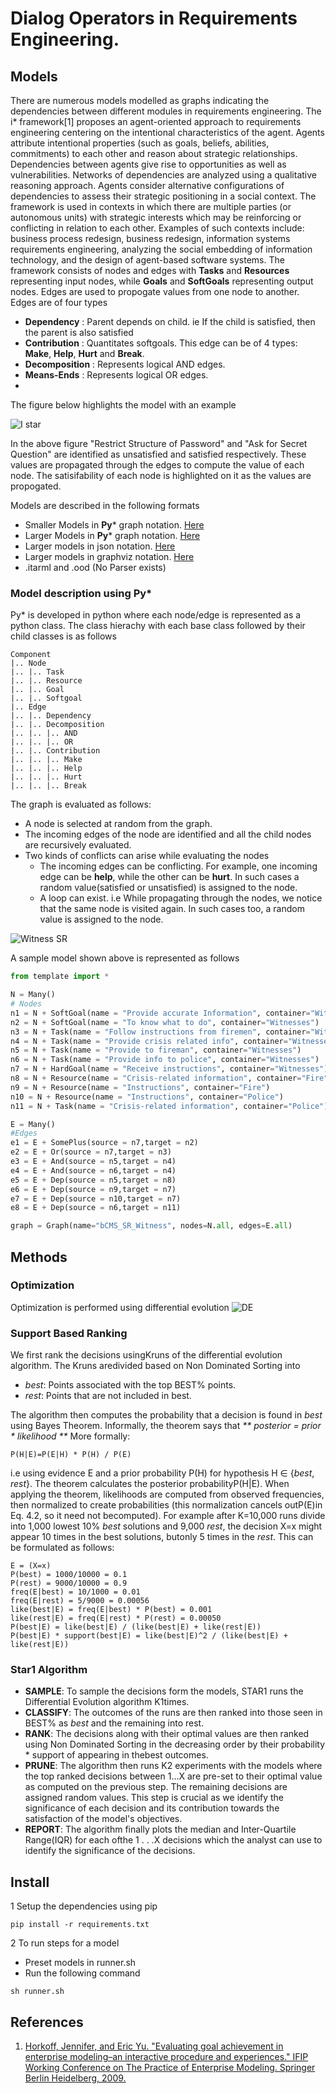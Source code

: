 # Dialog Operators in Requirements Engineering.

## Models

There are numerous models modelled as graphs indicating the dependencies between different modules in
requirements engineering. The i* framework[1] proposes an agent-oriented approach to requirements engineering centering on the intentional characteristics of the agent.  Agents attribute intentional properties (such as goals, beliefs, abilities, commitments) to each other and reason about strategic relationships.  Dependencies between agents give rise to opportunities as well as vulnerabilities.  Networks of dependencies are analyzed using a qualitative reasoning approach.  Agents consider alternative configurations of dependencies to assess their strategic positioning in a social context.
The framework is used in contexts in which there are multiple parties (or autonomous units) with strategic interests which may be reinforcing or conflicting in relation to each other.  Examples of such contexts include: business process redesign, business redesign, information systems requirements engineering, analyzing the social embedding of information technology, and the design of agent-based software systems.
The framework consists of nodes and edges with **Tasks** and **Resources** representing input nodes, while **Goals** and **SoftGoals** representing output nodes. Edges are used to propogate values from one node to another. Edges are of four types
* **Dependency** : Parent depends on child. ie If the child is satisfied, then the parent is also satisfied
* **Contribution** : Quantitates softgoals. This edge can be of 4 types: **Make**, **Help**, **Hurt** and **Break**.
* **Decomposition** : Represents logical AND edges.
* **Means-Ends** : Represents logical OR edges.
* 
The figure below highlights the model with an example

![I star](https://raw.githubusercontent.com/BigFatNoob-NCSU/x9115george2/master/project/Report/img/istar.png)

In the above figure "Restrict Structure of Password" and "Ask for Secret Question" are identified as unsatisfied and satisfied respectively. These values are propagated through the edges to compute the value of each node. The satisifability of each node is highlighted on it as the values are propogated.



Models are described in the following formats
* Smaller Models in **Py*** graph notation. [Here](https://github.com/dr-bigfatnoob/softgoals/tree/master/src/pystar/models)
* Larger Models in **Py*** graph notation. [Here](https://github.com/dr-bigfatnoob/softgoals/blob/master/src/pystar/models/dot_models.py)
* Larger models in json notation. [Here](https://github.com/dr-bigfatnoob/softgoals/tree/master/src/pystar/json)
* Larger models in graphviz notation. [Here](https://github.com/dr-bigfatnoob/softgoals/tree/master/src/pystar/graphviz)
* .itarml and .ood (No Parser exists)

### Model description using **Py***
 Py* is developed in python where each node/edge is represented as a python class. The class hierachy with each base class followed by their child classes is as follows
 
 ```
 Component
 |.. Node
 |.. |.. Task
 |.. |.. Resource
 |.. |.. Goal
 |.. |.. Softgoal
 |.. Edge
 |.. |.. Dependency
 |.. |.. Decomposition
 |.. |.. |.. AND
 |.. |.. |.. OR
 |.. |.. Contribution
 |.. |.. |.. Make
 |.. |.. |.. Help
 |.. |.. |.. Hurt
 |.. |.. |.. Break
```

The graph is evaluated as follows:
* A node is selected at random from the graph.
* The incoming edges of the node are identified and all the child nodes are recursively evaluated.
* Two kinds of conflicts can arise while evaluating the nodes
  * The incoming edges can be conflicting. For example, one incoming edge can be **help**, while the other can be **hurt**. In such cases a random value(satisfied or unsatisfied) is assigned to the node.
  * A loop can exist. i.e While propagating through the nodes, we notice that the same node is visited again. In such cases too, a random value is assigned to the node.

![Witness SR](https://raw.githubusercontent.com/BigFatNoob-NCSU/x9115george2/master/project/Report/img/witness.png)

A sample model shown above is represented as follows

```python
from template import *

N = Many()
# Nodes
n1 = N + SoftGoal(name = "Provide accurate Information", container="Witnesses")
n2 = N + SoftGoal(name = "To know what to do", container="Witnesses")
n3 = N + Task(name = "Follow instructions from firemen", container="Witnesses")
n4 = N + Task(name = "Provide crisis related info", container="Witnesses")
n5 = N + Task(name = "Provide to fireman", container="Witnesses")
n6 = N + Task(name = "Provide info to police", container="Witnesses")
n7 = N + HardGoal(name = "Receive instructions", container="Witnesses")
n8 = N + Resource(name = "Crisis-related information", container="Fire")
n9 = N + Resource(name = "Instructions", container="Fire")
n10 = N + Resource(name = "Instructions", container="Police")
n11 = N + Task(name = "Crisis-related information", container="Police")

E = Many()
#Edges
e1 = E + SomePlus(source = n7,target = n2)
e2 = E + Or(source = n7,target = n3)
e3 = E + And(source = n5,target = n4)
e4 = E + And(source = n6,target = n4)
e5 = E + Dep(source = n5,target = n8)
e6 = E + Dep(source = n9,target = n7)
e7 = E + Dep(source = n10,target = n7)
e8 = E + Dep(source = n6,target = n11)

graph = Graph(name="bCMS_SR_Witness", nodes=N.all, edges=E.all)
```


## Methods

### Optimization

Optimization is performed using differential evolution
![DE](_img/de.png)

### Support Based Ranking

We first rank the decisions usingKruns of the differential evolution algorithm. The Kruns aredivided based on Non Dominated Sorting into

* _best_: Points associated with the top BEST% points.
* _rest_: Points that are not included in best.

The algorithm then computes the probability that a decision is found in _best_ using Bayes Theorem. Informally, the theorem says that _** posterior = prior * likelihood **_ More formally:

```
P(H|E)=P(E|H) * P(H) / P(E)
```

i.e using evidence E and a prior probability P(H) for hypothesis H ∈ {_best_, _rest_}. The theorem calculates the posterior probabilityP(H|E). When applying the theorem, likelihoods are computed from observed frequencies, then normalized to create probabilities (this normalization cancels outP(E)in Eq. 4.2, so it need not becomputed). For example after K=10,000 runs divide into 1,000 lowest 10% _best_ solutions and 9,000 _rest_, the decision X=x might appear 10 times in the best solutions, butonly 5 times in the _rest_. This can be formulated as follows:

```
E = (X=x)
P(best) = 1000/10000 = 0.1
P(rest) = 9000/10000 = 0.9
freq(E|best) = 10/1000 = 0.01
freq(E|rest) = 5/9000 = 0.00056 
like(best|E) = freq(E|best) * P(best) = 0.001
like(rest|E) = freq(E|rest) * P(rest) = 0.00050
P(best|E) = like(best|E) / (like(best|E) + like(rest|E))
P(best|E) * support(best|E) = like(best|E)^2 / (like(best|E) + like(rest|E))
```

### Star1 Algorithm

* **SAMPLE**: To sample the decisions form the models, STAR1 runs the Differential Evolution algorithm K1times.
* **CLASSIFY**: The outcomes of the runs are then ranked into those seen in BEST% as _best_ and the remaining into rest.
* **RANK**: The decisions along with their optimal values are then ranked using Non Dominated Sorting in the decreasing order by their probability * support of appearing in thebest outcomes.
* **PRUNE**: The algorithm then runs K2 experiments with the models where the top ranked decisions between 1...X are pre-set to their optimal value as computed on the previous step. The remaining decisions are assigned random values. This step is crucial as we identify the significance of each decision and its contribution towards the satisfaction of the model's objectives.
* **REPORT**: The algorithm finally plots the median and Inter-Quartile Range(IQR) for each ofthe 1 . . .X decisions which the analyst can use to identify the significance of the decisions.


## Install

1  Setup the dependencies using pip
```
pip install -r requirements.txt
```
2  To run steps for a model
* Preset models in runner.sh
* Run the following command
```
sh runner.sh
```

## References
1. [Horkoff, Jennifer, and Eric Yu. "Evaluating goal achievement in enterprise modeling–an interactive procedure and experiences." IFIP Working Conference on The Practice of Enterprise Modeling. Springer Berlin Heidelberg, 2009.](http://www.cs.toronto.edu/pub/eric/PoEM09-JH.pdf)
